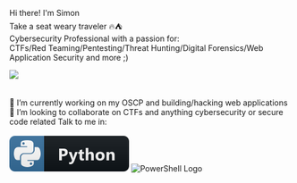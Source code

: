 Hi there! I'm Simon <br>
Take a seat weary traveler 🔥⛺ <br>
Cybersecurity Professional with a passion for: <br>
CTFs/Red Teaming/Pentesting/Threat Hunting/Digital Forensics/Web Application Security and more ;) <br>
<div id="header" align="left">
  <img src ="https://media.giphy.com/media/YRMb6dd7zprS00JdGZ/giphy.gif" width="100"/>
</div>
<br>

🔭 I’m currently working on my OSCP and building/hacking web applications <br>
👯 I’m looking to collaborate on CTFs and anything cybersecurity or secure code related
Talk to me in: <br><br>
![Alt text](https://raw.githubusercontent.com/MikeCodesDotNET/ColoredBadges/master/svg/dev/languages/python.svg)       <img src="https://gist.githubusercontent.com/Xainey/d5bde7d01dcbac51ac951810e94313aa/raw/6c858c46726541b48ddaaebab29c41c07a196394/PowerShell.svg" alt="PowerShell Logo" width="60" height="30">
